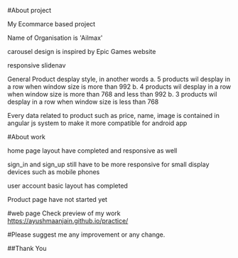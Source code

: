 #About project

My Ecommarce based project

Name of Organisation is 'Ailmax'

carousel design is inspired by Epic Games website

responsive slidenav

General Product desplay style, in another words 
a. 5 products wil desplay in a row when window size is more than 992
b. 4 products wil desplay in a row when window size is more than 768 and less than 992
b. 3 products wil desplay in a row when window size is less than 768

Every data related to product such as price, name, image is contained in angular js system to make it more compatible for android app

#About work

home page layout have completed and responsive as well

sign_in and sign_up still have to be more responsive for small display devices such as mobile phones

user account basic layout has completed

Product page have not started yet

#web page
Check preview of my work
https://ayushmaanjain.github.io/practice/

#Please suggest me any improvement or any change.

##Thank You
